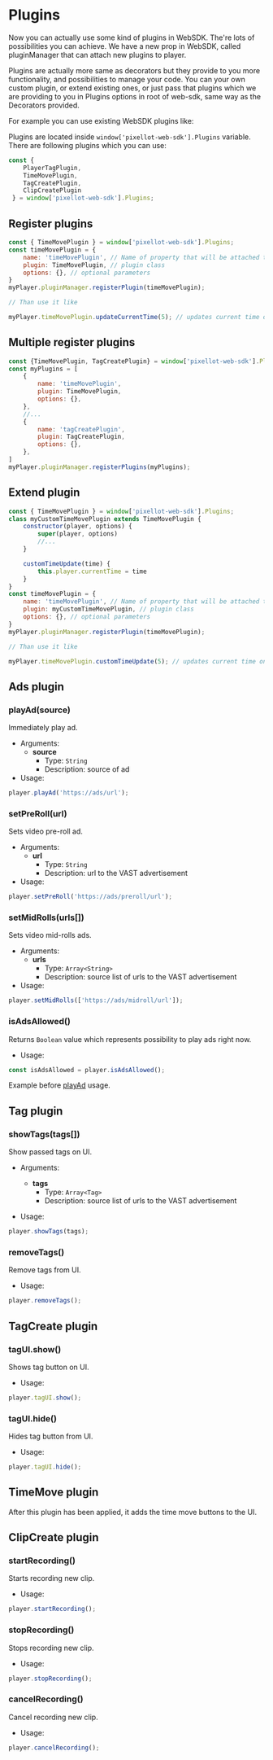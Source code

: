 
# Plugins

Now you can actually use some kind of plugins in WebSDK. The're lots of possibilities you can achieve. We have a new prop in WebSDK, called pluginManager that can attach new plugins to player.

Plugins are actually more same as decorators but they provide to you more functionality, and possibilities to manage your code. You can your own custom plugin, or extend existing ones, or just pass that plugins which we are providing to you in Plugins options in root of web-sdk, same way as the Decorators provided.

For example you can use existing WebSDK plugins like:

Plugins are located inside `window['pixellot-web-sdk'].Plugins` variable.
There are following plugins which you can use:
``` js
const {
    PlayerTagPlugin,
    TimeMovePlugin,
    TagCreatePlugin,
    ClipCreatePlugin
 } = window['pixellot-web-sdk'].Plugins;
 ```


## Register plugins

``` js
const { TimeMovePlugin } = window['pixellot-web-sdk'].Plugins;
const timeMovePlugin = {
    name: 'timeMovePlugin', // Name of property that will be attached to player
    plugin: TimeMovePlugin, // plugin class
    options: {}, // optional parameters
}
myPlayer.pluginManager.registerPlugin(timeMovePlugin);

// Than use it like

myPlayer.timeMovePlugin.updateCurrentTime(5); // updates current time on 5 points.
```

## Multiple register plugins

``` js 
const {TimeMovePlugin, TagCreatePlugin} = window['pixellot-web-sdk'].Plugins;
const myPlugins = [
    {
        name: 'timeMovePlugin',
        plugin: TimeMovePlugin,
        options: {},
    },
    //...
    {
        name: 'tagCreatePlugin',
        plugin: TagCreatePlugin,
        options: {},
    },
]
myPlayer.pluginManager.registerPlugins(myPlugins);
```

## Extend plugin
   
``` js
const { TimeMovePlugin } = window['pixellot-web-sdk'].Plugins;
class myCustomTimeMovePlugin extends TimeMovePlugin {
    constructor(player, options) {
        super(player, options)
        //...
    }

    customTimeUpdate(time) {
        this.player.currentTime = time
    }
}
const timeMovePlugin = {
    name: 'timeMovePlugin', // Name of property that will be attached to player
    plugin: myCustomTimeMovePlugin, // plugin class
    options: {}, // optional parameters
}
myPlayer.pluginManager.registerPlugin(timeMovePlugin);

// Than use it like

myPlayer.timeMovePlugin.customTimeUpdate(5); // updates current time on 5 points.
```


## Ads plugin

### playAd(source)
Immediately play ad.

- Arguments:
    - **source**
        - Type: `String`
        - Description: source of ad
- Usage:

``` js
player.playAd('https://ads/url');
```

### setPreRoll(url)
Sets video pre-roll ad.

- Arguments:
    - **url** 
        - Type: `String`
        - Description: url to the VAST advertisement
- Usage:

``` js
player.setPreRoll('https://ads/preroll/url');
```

### setMidRolls(urls[])
Sets video mid-rolls ads.

- Arguments:
    - **urls** 
        - Type: `Array<String>`
        - Description: source list of urls to the VAST advertisement
- Usage:

``` js
player.setMidRolls(['https://ads/midroll/url']);
```

### isAdsAllowed()
Returns `Boolean` value which represents possibility to play ads right now.

- Usage: 
``` js
const isAdsAllowed = player.isAdsAllowed();
```

Example before [playAd](./#playad-source) usage.

## Tag plugin

### showTags(tags[])
Show passed tags on UI.

- Arguments:
    - **tags** 
        - Type: `Array<Tag>`
        - Description: source list of urls to the VAST advertisement

- Usage:

``` js
player.showTags(tags);
```

### removeTags()
Remove tags from UI.

- Usage:

``` js
player.removeTags();
```

## TagCreate plugin

### tagUI.show()
Shows tag button on UI.

- Usage:

``` js
player.tagUI.show();
```

### tagUI.hide()
Hides tag button from UI.

- Usage:

``` js
player.tagUI.hide();
```

## TimeMove plugin
After this plugin has been applied, it adds the time move buttons to the UI.

## ClipCreate plugin

### startRecording()
Starts recording new clip.

- Usage:

``` js
player.startRecording();
```

### stopRecording()
Stops recording new clip.

- Usage:

``` js
player.stopRecording();
```

### cancelRecording()
Cancel recording new clip.

- Usage:

``` js
player.cancelRecording();
```

